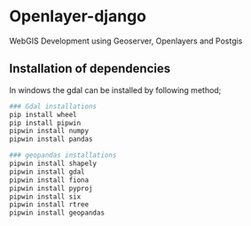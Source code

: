 # Openlayer-django
WebGIS Development using Geoserver, Openlayers and Postgis


## Installation of dependencies
In windows the gdal can be installed by following method;
```bash
### Gdal installations
pip install wheel
pip install pipwin
pipwin install numpy
pipwin install pandas
```
```bash
### geopandas installations
pipwin install shapely
pipwin install gdal
pipwin install fiona
pipwin install pyproj
pipwin install six
pipwin install rtree
pipwin install geopandas
```
